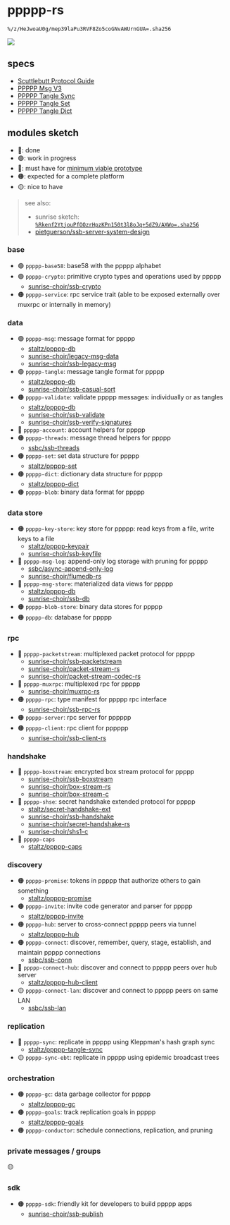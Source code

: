# ppppp-rs

`%/z/HeJwoaU0g/mep39laPu3RVF8Zo5coGNvAWUrnGUA=.sha256`

![](https://i.kym-cdn.com/photos/images/original/002/205/488/707.jpg)

## specs

- [Scuttlebutt Protocol Guide](https://ssbc.github.io/scuttlebutt-protocol-guide/)
- [PPPPP Msg V3](https://github.com/staltz/ppppp-db/blob/master/protospec.md)
- [PPPPP Tangle Sync](https://github.com/staltz/ppppp-tangle-sync/blob/master/protospec.md)
- [PPPPP Tangle Set](https://github.com/staltz/ppppp-set/blob/master/protospec.md)
- [PPPPP Tangle Dict](https://github.com/staltz/ppppp-dict/blob/master/protospec.md)

## modules sketch


- 🔵: done
- 🟢: work in progress
- 🔴: must have for [minimum viable prototype](https://github.com/ahdinosaur/ppppp-rs/issues/1)
- 🟠: expected for a complete platform
- 🟡: nice to have

> see also:
>
> - sunrise sketch: [`%Rkenf2YtjouPfOOzrHpzKPn150t3l8oJq+5dZ9/AXWo=.sha256`](https://viewer.scuttlebot.io/%25Rkenf2YtjouPfOOzrHpzKPn150t3l8oJq%2B5dZ9%2FAXWo%3D.sha256)
> - [pietguerson/ssb-server-system-design](https://github.com/pietgeursen/ssb-server-system-design)

### base

- 🟢 `ppppp-base58`: base58 with the ppppp alphabet
- 🟢 `ppppp-crypto`: primitive crypto types and operations used by ppppp
  - [sunrise-choir/ssb-crypto](https://github.com/sunrise-choir/ssb-crypto)
- 🟠 `ppppp-service`: rpc service trait (able to be exposed externally over muxrpc or internally in memory)

### data

- 🟢 `ppppp-msg`: message format for ppppp
  - [staltz/ppppp-db](https://github.com/staltz/ppppp-db)
  - [sunrise-choir/legacy-msg-data](https://github.com/sunrise-choir/legacy-msg-data)
  - [sunrise-choir/ssb-legacy-msg](https://github.com/sunrise-choir/ssb-legacy-msg)
- 🟢 `ppppp-tangle`: message tangle format for ppppp
  - [staltz/ppppp-db](https://github.com/staltz/ppppp-db)
  - [sunrise-choir/ssb-casual-sort](https://github.com/sunrise-choir/ssb-casual-sort)
- 🟠 `ppppp-validate`: validate ppppp messages: individually or as tangles
  - [staltz/ppppp-db](https://github.com/staltz/ppppp-db)
  - [sunrise-choir/ssb-validate](https://github.com/sunrise-choir/ssb-validate)
  - [sunrise-choir/ssb-verify-signatures](https://github.com/sunrise-choir/ssb-verify-signatures)
- 🔴 `ppppp-account`: account helpers for ppppp
- 🟠 `ppppp-threads`: message thread helpers for ppppp
  - [ssbc/ssb-threads](https://github.com/ssbc/ssb-threads)
- 🟠 `ppppp-set`: set data structure for ppppp
  - [staltz/ppppp-set](https://github.com/staltz/ppppp-set)
- 🟠 `ppppp-dict`: dictionary data structure for ppppp
  - [staltz/ppppp-dict](https://github.com/staltz/ppppp-dict)
- 🟠 `ppppp-blob`: binary data format for ppppp

### data store

- 🟠 `ppppp-key-store`: key store for ppppp: read keys from a file, write keys to a file
  - [staltz/ppppp-keypair](https://github.com/staltz/ppppp-keypair)
  - [sunrise-choir/ssb-keyfile](https://github.com/sunrise-choir/ssb-keyfile)
- 🔴 `ppppp-msg-log`: append-only log storage with pruning for ppppp
  - [ssbc/async-append-only-log](https://github.com/ssbc/async-append-only-log)
  - [sunrise-choir/flumedb-rs](https://github.com/sunrise-choir/flumedb-rs)
- 🔴 `ppppp-msg-store`: materialized data views for ppppp
  - [staltz/ppppp-db](https://github.com/staltz/ppppp-db)
  - [sunrise-choir/ssb-db](https://github.com/sunrise-choir/ssb-db)
- 🟠 `ppppp-blob-store`: binary data stores for ppppp
- 🟠 `ppppp-db`: database for ppppp

### rpc

- 🔴 `ppppp-packetstream`: multiplexed packet protocol for ppppp
  - [sunrise-choir/ssb-packetstream](https://github.com/sunrise-choir/ssb-packetstream)
  - [sunrise-choir/packet-stream-rs](https://github.com/sunrise-choir/packet-stream-rs)
  - [sunrise-choir/packet-stream-codec-rs](https://github.com/sunrise-choir/packet-stream-codec-rs)
- 🔴 `ppppp-muxrpc`: multiplexed rpc for ppppp
  - [sunrise-choir/muxrpc-rs](https://github.com/sunrise-choir/muxrpc-rs)
- 🟠 `ppppp-rpc`: type manifest for ppppp rpc interface
  - [sunrise-choir/ssb-rpc-rs](https://github.com/sunrise-choir/ssb-rpc-rs)
- 🟠 `ppppp-server`: rpc server for pppppp
- 🟠 `ppppp-client`: rpc client for pppppp
  - [sunrise-choir/ssb-client-rs](https://github.com/sunrise-choir/ssb-client-rs)

### handshake

- 🔴 `ppppp-boxstream`: encrypted box stream protocol for ppppp
  - [sunrise-choir/ssb-boxstream](https://github.com/sunrise-choir/ssb-boxstream)
  - [sunrise-choir/box-stream-rs](https://github.com/sunrise-choir/box-stream-rs)
  - [sunrise-choir/box-stream-c](https://github.com/sunrise-choir/box-stream-c)
- 🔴 `ppppp-shse`: secret handshake extended protocol for ppppp
  - [staltz/secret-handshake-ext](https://github.com/staltz/secret-handshake-ext)
  - [sunrise-choir/ssb-handshake](https://github.com/sunrise-choir/ssb-handshake)
  - [sunrise-choir/secret-handshake-rs](https://github.com/sunrise-choir/secret-handshake-rs)
  - [sunrise-choir/shs1-c](https://github.com/sunrise-choir/shs1-c)
- 🔴 `ppppp-caps`
  - [staltz/ppppp-caps](https://github.com/staltz/ppppp-caps)

### discovery

- 🟠 `ppppp-promise`: tokens in ppppp that authorize others to gain something
  - [staltz/ppppp-promise](https://github.com/staltz/ppppp-promise)
- 🟠 `ppppp-invite`: invite code generator and parser for ppppp
  - [staltz/ppppp-invite](https://github.com/staltz/ppppp-invite)
- 🟠 `ppppp-hub`: server to cross-connect ppppp peers via tunnel
  - [staltz/ppppp-hub](https://github.com/staltz/ppppp-hub)
- 🟠 `ppppp-connect`: discover, remember, query, stage, establish, and maintain ppppp connections
  - [ssbc/ssb-conn](https://github.com/ssbc/ssb-conn)
- 🔴 `ppppp-connect-hub`: discover and connect to ppppp peers over hub server
  - [staltz/ppppp-hub-client](https://github.com/staltz/ppppp-hub-client)
- 🟡 `ppppp-connect-lan`: discover and connect to ppppp peers on same LAN
  - [ssbc/ssb-lan](https://github.com/ssbc/ssb-lan)

### replication

- 🔴 `ppppp-sync`: replicate in ppppp using Kleppman's hash graph sync
  - [staltz/ppppp-tangle-sync](https://github.com/staltz/ppppp-tangle-sync)
- 🟡 `ppppp-sync-ebt`: replicate in ppppp using epidemic broadcast trees

### orchestration

- 🟠 `ppppp-gc`: data garbage collector for ppppp
  - [staltz/ppppp-gc](https://github.com/staltz/ppppp-gc)
- 🟠 `ppppp-goals`: track replication goals in ppppp
  - [staltz/ppppp-goals](https://github.com/staltz/ppppp-goals)
- 🟠 `ppppp-conductor`: schedule connections, replication, and pruning

### private messages / groups

🟡

### sdk

- 🟠 `ppppp-sdk`: friendly kit for developers to build ppppp apps
  - [sunrise-choir/ssb-publish](https://github.com/sunrise-choir/ssb-publish)
